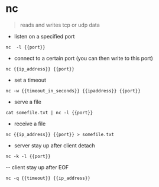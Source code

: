 # nc

> reads and writes tcp or udp data

- listen on a specified port

`nc  -l {{port}}`

- connect to a certain port (you can then write to this port)

`nc {{ip_address}} {{port}}`

- set a timeout 

`nc -w {{timeout_in_seconds}} {{ipaddress}} {{port}}`

- serve a file

`cat somefile.txt | nc -l {{port}}`

- receive a file

`nc {{ip_address}} {{port}} > somefile.txt`

- server stay up after client detach

`nc -k -l {{port}}`

-- client stay up after EOF

`nc -q {{timeout}} {{ip_address}}`
